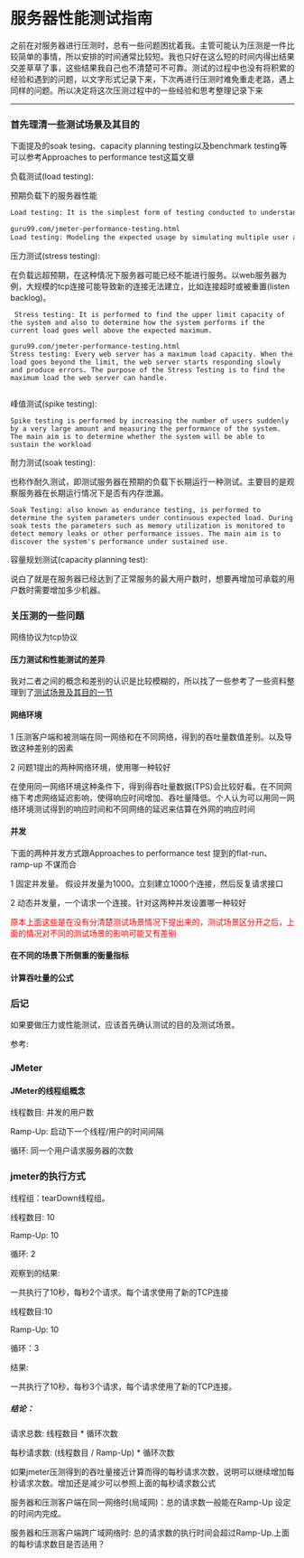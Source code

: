# 服务器性能测试指南

之前在对服务器进行压测时，总有一些问题困扰着我。主管可能认为压测是一件比较简单的事情，所以安排的时间通常比较短。我也只好在这么短的时间内得出结果交差草草了事，这些结果我自己也不清楚可不可靠。测试的过程中也没有将积累的经验和遇到的问题，以文字形式记录下来，下次再进行压测时难免重走老路，遇上同样的问题。所以决定将这次压测过程中的一些经验和思考整理记录下来

------

### <span id="jump">首先理清一些测试场景及其目的</span>

下面提及的soak tesing、capacity planning testing以及benchmark testing等可以参考Approaches to performance test这篇文章

负载测试(load testing): 

 预期负载下的服务器性能

~~~html
Load testing: It is the simplest form of testing conducted to understand the behaviour of the system under a specific load. Load testing will result in measuring important business critical transactions and load on the database, application server, etc., are also monitored

guru99.com/jmeter-performance-testing.html
Load testing: Modeling the expected usage by simulating multiple user access the Web services concurrently
~~~

压力测试(stress testing):

 在负载远超预期，在这种情况下服务器可能已经不能进行服务。以web服务器为例，大规模的tcp连接可能导致新的连接无法建立，比如连接超时或被重置(listen backlog)。

~~~
 Stress testing: It is performed to find the upper limit capacity of the system and also to determine how the system performs if the current load goes well above the expected maximum.
 
guru99.com/jmeter-performance-testing.html
Stress testing: Every web server has a maximum load capacity. When the load goes beyond the limit, the web server starts responding slowly and produce errors. The purpose of the Stress Testing is to find the maximum load the web server can handle.
 
~~~

峰值测试(spike testing):

~~~
Spike testing is performed by increasing the number of users suddenly by a very large amount and measuring the performance of the system. The main aim is to determine whether the system will be able to sustain the workload

~~~

耐力测试(soak testing): 

也称作耐久测试，即测试服务器在预期的负载下长期运行一种测试。主要目的是观察服务器在长期运行情况下是否有内存泄漏。

~~~
Soak Testing: also known as endurance testing, is performed to determine the system parameters under continuous expected load. During soak tests the parameters such as memory utilization is monitored to detect memory leaks or other performance issues. The main aim is to discover the system's performance under sustained use.
~~~

容量规划测试(capacity planning test): 

说白了就是在服务器已经达到了正常服务的最大用户数时，想要再增加可承载的用户数时需要增加多少机器。

### 关压测的一些问题

网络协议为tcp协议

#### 压力测试和性能测试的差异

我对二者之间的概念和差别的认识是比较模糊的，所以找了一些参考了一些资料整理到了[测试场景及其目的一节](#jump)

#### 网络环境

1 压测客户端和被测端在同一网络和在不同网络，得到的吞吐量数值差别。以及导致这种差别的因素

2 问题1提出的两种网络环境，使用哪一种较好

在使用同一网络环境这种条件下，得到得吞吐量数据(TPS)会比较好看。在不同网络下考虑网络延迟影响，使得响应时间增加、吞吐量降低。个人认为可以用同一网络环境测试得到的响应时间和不同网络的延迟来估算在外网的响应时间

#### 并发

下面的两种并发方式跟Approaches to performance test 提到的flat-run、ramp-up 不谋而合

1 固定并发量。 假设并发量为1000。立刻建立1000个连接，然后反复请求接口

2 动态并发量，一个请求一个连接。针对这两种并发设置哪一种较好

<font color="red">原本上面这些是在没有分清楚测试场景情况下提出来的，测试场景区分开之后，上面的情况对不同的测试场景的影响可能又有差别</font>

#### 在不同的场景下所侧重的衡量指标



#### 计算吞吐量的公式



### 后记

如果要做压力或性能测试，应该首先确认测试的目的及测试场景。



参考:

[Approaches to performance testing]: https://www.oracle.com/technical-resources/articles/enterprise-architecture/performance-testing.html

### JMeter

#### JMeter的线程组概念

线程数目: 并发的用户数

Ramp-Up: 启动下一个线程/用户的时间间隔

循环: 同一个用户请求服务器的次数

### jmeter的执行方式

线程组：tearDown线程组。

线程数目: 10

Ramp-Up: 10

循环: 2

观察到的结果:

一共执行了10秒，每秒2个请求。每个请求使用了新的TCP连接

线程数目:10

Ramp-Up: 10

循环：3

结果:

一共执行了10秒，每秒3个请求，每个请求使用了新的TCP连接。

##### 结论：

请求总数: 线程数目 * 循环次数

每秒请求数:  (线程数目 / Ramp-Up) * 循环次数

如果jmeter压测得到的吞吐量接近计算而得的每秒请求次数，说明可以继续增加每秒请求次数。增加还是减少可以参照上面的每秒请求数公式

服务器和压测客户端在同一网络时(局域网)：总的请求数一般能在Ramp-Up 设定的时间内完成。

服务器和压测客户端跨广域网络时: 总的请求数的执行时间会超过Ramp-Up.上面的每秒请求数目是否适用？

